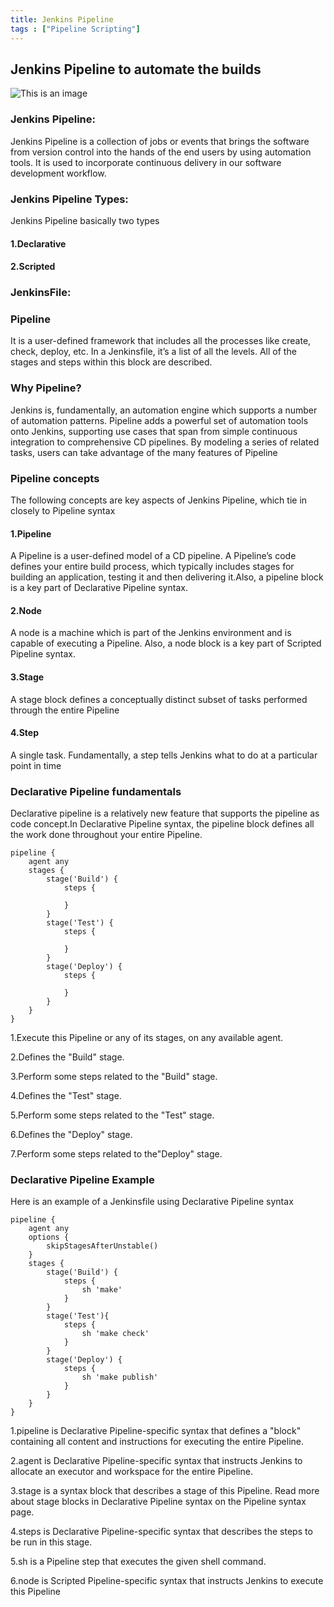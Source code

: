 ```yaml
---
title: Jenkins Pipeline
tags : ["Pipeline Scripting"]
---
```


## Jenkins Pipeline to automate the builds

![This is an image](https://www.lambdatest.com/blog/wp-content/uploads/2020/09/Jenkins-Pipeline.png)

### Jenkins Pipeline:

Jenkins Pipeline is a collection of jobs or events that brings the software from version control into the hands of the end users by using automation tools. It is used to incorporate continuous delivery in our software development workflow.

### Jenkins Pipeline Types:

Jenkins Pipeline basically two types

#### 1.Declarative

#### 2.Scripted

### JenkinsFile:

 
### Pipeline

It is a user-defined framework that includes all the processes like create, check, deploy, etc. In a Jenkinsfile, it’s a list of all the levels. All of the stages and steps within this block are described. 


### Why Pipeline?

Jenkins is, fundamentally, an automation engine which supports a number of automation patterns. Pipeline adds a powerful set of automation tools onto Jenkins, supporting use cases that span from simple continuous integration to comprehensive CD pipelines. By modeling a series of related tasks, users can take advantage of the many features of Pipeline

### Pipeline concepts

The following concepts are key aspects of Jenkins Pipeline, which tie in closely to Pipeline syntax

#### 1.Pipeline

A Pipeline is a user-defined model of a CD pipeline. A Pipeline’s code defines your entire build process, which typically includes stages for building an application, testing it and then delivering it.Also, a pipeline block is a key part of Declarative Pipeline syntax.

#### 2.Node

A node is a machine which is part of the Jenkins environment and is capable of executing a Pipeline.
Also, a node block is a key part of Scripted Pipeline syntax.

#### 3.Stage

A stage block defines a conceptually distinct subset of tasks performed through the entire Pipeline 

#### 4.Step

A single task. Fundamentally, a step tells Jenkins what to do at a particular point in time 

### Declarative Pipeline fundamentals

Declarative pipeline is a relatively new feature that supports the pipeline as code concept.In Declarative Pipeline syntax, the pipeline block defines all the work done throughout your entire Pipeline.

````
pipeline {
    agent any 
    stages {
        stage('Build') { 
            steps {
                
            }
        }
        stage('Test') { 
            steps {
                
            }
        }
        stage('Deploy') { 
            steps {
                
            }
        }
    }
}
````
1.Execute this Pipeline or any of its stages, on any available agent.

2.Defines the "Build" stage.

3.Perform some steps related to the "Build" stage.

4.Defines the "Test" stage.

5.Perform some steps related to the "Test" stage.

6.Defines the "Deploy" stage.

7.Perform some steps related to the"Deploy" stage.

### Declarative Pipeline Example

Here is an example of a Jenkinsfile using Declarative Pipeline syntax
````
pipeline { 
    agent any 
    options {
        skipStagesAfterUnstable()
    }
    stages {
        stage('Build') { 
            steps { 
                sh 'make' 
            }
        }
        stage('Test'){
            steps {
                sh 'make check'
            }
        }
        stage('Deploy') {
            steps {
                sh 'make publish'
            }
        }
    }
}
````
1.pipeline is Declarative Pipeline-specific syntax that defines a "block" containing all content and instructions for executing the entire Pipeline.

2.agent is Declarative Pipeline-specific syntax that instructs Jenkins to allocate an executor  and workspace for the entire Pipeline.

3.stage is a syntax block that describes a stage of this Pipeline. Read more about stage blocks in Declarative Pipeline syntax on the Pipeline syntax page.

4.steps is Declarative Pipeline-specific syntax that describes the steps to be run in this stage.

5.sh is a Pipeline step  that executes the given shell command.

6.node is Scripted Pipeline-specific syntax that instructs Jenkins to execute this Pipeline
